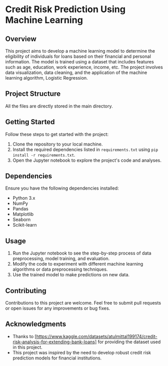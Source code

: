 # Credit Risk Prediction Using Machine Learning

## Overview
This project aims to develop a machine learning model to determine the eligibility of individuals for loans based on their financial and personal information. The model is trained using a dataset that includes features such as age, education, work experience, income, etc. The project involves data visualization, data cleaning, and the application of the machine learning algorithm, Logistic Regression.

## Project Structure

All the files are directly stored in the main directory.

## Getting Started
Follow these steps to get started with the project:

1. Clone the repository to your local machine.
2. Install the required dependencies listed in `requirements.txt` using `pip install -r requirements.txt`.
3. Open the Jupyter notebook to explore the project's code and analyses.

## Dependencies
Ensure you have the following dependencies installed:

- Python 3.x
- NumPy
- Pandas
- Matplotlib
- Seaborn
- Scikit-learn

## Usage
1. Run the Jupyter notebook to see the step-by-step process of data preprocessing, model training, and evaluation.
2. Modify the code to experiment with different machine learning algorithms or data preprocessing techniques.
3. Use the trained model to make predictions on new data.

## Contributing
Contributions to this project are welcome. Feel free to submit pull requests or open issues for any improvements or bug fixes.

## Acknowledgments
- Thanks to [https://www.kaggle.com/datasets/atulmittal199174/credit-risk-analysis-for-extending-bank-loans] for providing the dataset used in this project.
- This project was inspired by the need to develop robust credit risk prediction models for financial institutions.

